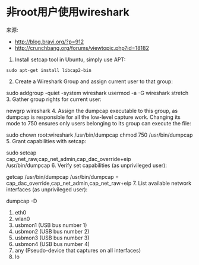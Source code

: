 # 非root用户使用wireshark

来源: 
* http://blog.bravi.org/?p=912
* http://crunchbang.org/forums/viewtopic.php?id=18182

1. Install setcap tool in Ubuntu, simply use APT:

`sudo apt-get install libcap2-bin`

2. Create a Wireshark Group and assign current user to that group:

sudo addgroup -quiet -system wireshark
usermod -a -G wireshark stretch
3. Gather group rights for current user:

newgrp wireshark
4. Assign the dumpcap executable to this group, as dumpcap is responsible for all the low-level capture work. Changing its mode to 750 ensures only users belonging to its group can execute the file:

sudo chown root:wireshark /usr/bin/dumpcap
chmod 750 /usr/bin/dumpcap
5. Grant capabilities with setcap:

sudo setcap\
 cap_net_raw,cap_net_admin,cap_dac_override+eip\
 /usr/bin/dumpcap
6. Verify set capabilities (as unprivileged user):

getcap /usr/bin/dumpcap
/usr/bin/dumpcap = cap_dac_override,cap_net_admin,cap_net_raw+eip
7. List available network interfaces (as unprivileged user):

dumpcap -D
1. eth0
2. wlan0
3. usbmon1 (USB bus number 1)
4. usbmon2 (USB bus number 2)
5. usbmon3 (USB bus number 3)
6. usbmon4 (USB bus number 4)
7. any (Pseudo-device that captures on all interfaces)
8. lo

